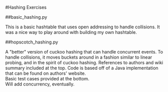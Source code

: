 #Hashing Exercises

##basic_hashing.py

This is a basic hashtable that uses open addressing to handle collisions.  It was a nice way to play around with building my own hashtable. 

##hopscotch_hashing.py

A "better" version of cuckoo hashing that can handle concurrent events.  To handle collisions, it moves buckets around in a fashion similar to linear probing, and in the spirit of cuckoo hashing.
References to authors and wiki summary included at the top.  Code is based off of a Java implementation that can be found on authors' website.  
Basic test cases provided at the bottom.  
Will add concurrency, eventually.   
